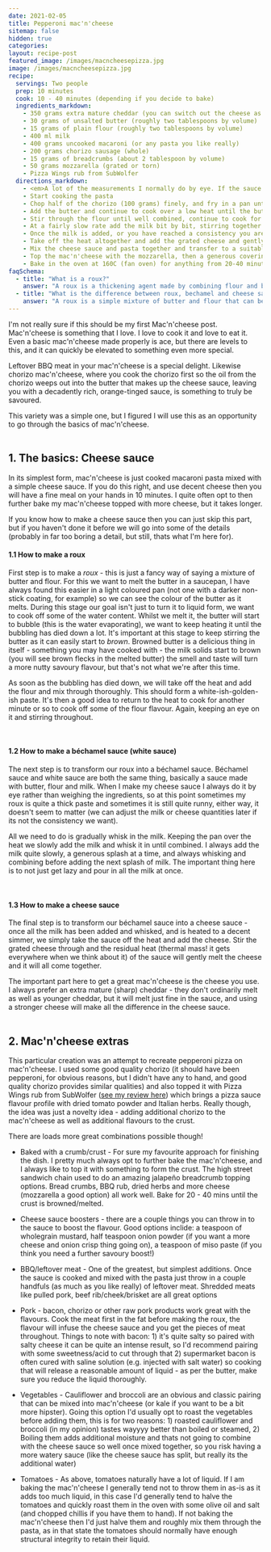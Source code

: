 ```yaml
---
date: 2021-02-05
title: Pepperoni mac'n'cheese
sitemap: false
hidden: true
categories:
layout: recipe-post
featured_image: /images/macncheesepizza.jpg
image: /images/macncheesepizza.jpg
recipe:
  servings: Two people
  prep: 10 minutes
  cook: 10 - 40 minutes (depending if you decide to bake)
  ingredients_markdown:
    - 350 grams extra mature cheddar (you can switch out the cheese as you wish)
    - 30 grams of unsalted butter (roughly two tablespoons by volume)
    - 15 grams of plain flour (roughly two tablespoons by volume)
    - 400 ml milk
    - 400 grams uncooked macaroni (or any pasta you like really)
    - 200 grams chorizo sausage (whole)
    - 15 grams of breadcrumbs (about 2 tablespoon by volume)
    - 50 grams mozzarella (grated or torn)
    - Pizza Wings rub from SubWolfer
  directions_markdown:
    - <em>A lot of the measurements I normally do by eye. If the sauce looks too thick or is already very liquid, adjust the milk being added. Likewise, add the cheese until its a good consistency, and the toppings just keep tipping them on until they look good</em>
    - Start cooking the pasta
    - Chop half of the chorizo (100 grams) finely, and fry in a pan until they start to release their oil
    - Add the butter and continue to cook over a low heat until the butter has melted and bubbling subsided
    - Stir through the flour until well combined, continue to cook for a minute or so to heat throughout
    - At a fairly slow rate add the milk bit by bit, stirring together to thoroughly combine before adding more (I usually find a whisk the most effective for this)
    - Once the milk is added, or you have reached a consistency you are happy with continue to heat and reduce a bit further
    - Take off the heat altogether and add the grated cheese and gently stir through, leave for a minute and let the cheese melt
    - Mix the cheese sauce and pasta together and transfer to a suitably sized baking dish
    - Top the mac'n'cheese with the mozzarella, then a generous covering of Pizza Wings rub finishing with the remaining 100 grams of chorizo, cut into fairly thick slices
    - Bake in the oven at 160C (fan oven) for anything from 20-40 minutes (if you need to keep it longer you can reduce the heat and let is keep cooking, it won't do it any harm.)
faqSchema:
  - title: "What is a roux?"
    answer: "A roux is a thickening agent made by combining flour and butter. It is used as the base for bechamel sauce and can also be used to thicken other gravies and sauces."
  - title: "What is the difference between roux, bechamel and cheese sauce"
    answer: "A roux is a simple mixture of butter and flour that can be used to thicken a variety of sauces, Bechamel builds on top of this simple roux and is made by adding milk to it. Cheese sauce is usually made by adding grated cheese to a bechamel (commonly called white sauce)."
---
```


I'm not really sure if this should be my first Mac'n'cheese post. Mac'n'cheese is something that I love. I love to cook it and love to eat it. Even a basic mac'n'cheese made properly is ace, but there are levels to this, and it can quickly be elevated to something even more special.

Leftover BBQ meat in your mac'n'cheese is a special delight. Likewise chorizo mac'n'cheese, where you cook the chorizo first so the oil from the chorizo weeps out into the butter that makes up the cheese sauce, leaving you with a decadently rich, orange-tinged sauce, is something to truly be savoured.

This variety was a simple one, but I figured I will use this as an opportunity to go through the basics of mac'n'cheese.
<br>
<br>

## 1. The basics: Cheese sauce
In its simplest form, mac'n'cheese is just cooked macaroni pasta mixed with a simple cheese sauce. If you do this right, and use decent cheese then you will have a fine meal on your hands in 10 minutes. I quite often opt to then further bake my mac'n'cheese topped with more cheese, but it takes longer.

If you know how to make a cheese sauce then you can just skip this part, but if you haven't done it before we will go into some of the details (probably in far too boring a detail, but still, thats what I'm here for).

#### 1.1 How to make a roux
First step is to make a _roux_ - this is just a fancy way of saying a mixture of butter and flour. For this we want to melt the butter in a saucepan, I have always found this easier in a light coloured pan (not one with a darker non-stick coating, for example) so we can see the colour of the butter as it melts. During this stage our goal isn't just to turn it to liquid form, we want to cook off some of the water content. Whilst we melt it, the butter will start to bubble (this is the water evaporating), we want to keep heating it until the bubbling has died down a lot. It's important at this stage to keep stirring the butter as it can easily start to _brown_. Browned butter is a delicious thing in itself - something you may have cooked with - the milk solids start to brown (you will see brown flecks in the melted butter) the smell and taste will turn a more nutty savoury flavour, but that's not what we're after this time.

As soon as the bubbling has died down, we will take off the heat and add the flour and mix through thoroughly. This should form a white-ish-golden-ish paste. It's then a good idea to return to the heat to cook for another minute or so to cook off some of the flour flavour. Again, keeping an eye on it and stirring throughout.

<br>

#### 1.2 How to make a béchamel sauce (white sauce)
The next step is to transform our roux into a béchamel sauce. Béchamel sauce and white sauce are both the same thing, basically a sauce made with butter, flour and milk. When I make my cheese sauce I always do it by eye rather than weighing the ingredients, so at this point sometimes my roux is quite a thick paste and sometimes it is still quite runny, either way, it doesn't seem to matter (we can adjust the milk or cheese quantities later if its not the consistency we want).

All we need to do is gradually whisk in the milk. Keeping the pan over the heat we slowly add the milk and whisk it in until combined. I always add the milk quite slowly, a generous splash at a time, and always whisking and combining before adding the next splash of milk. The important thing here is to not just get lazy and pour in all the milk at once.

<br>

#### 1.3 How to make a cheese sauce
The final step is to transform our béchamel sauce into a cheese sauce - once all the milk has been added and whisked, and is heated to a decent simmer, we simply take the sauce off the heat and add the cheese. Stir the grated cheese through and the residual heat (thermal mass! it gets everywhere when we think about it) of the sauce will gently melt the cheese and it will all come together.

The important part here to get a great mac'n'cheese is the cheese you use. I always prefer an extra mature (sharp) cheddar - they don't ordinarily melt as well as younger cheddar, but it will melt just fine in the sauce, and using a stronger cheese will make all the difference in the cheese sauce.
<br>
<br>

## 2. Mac'n'cheese extras
This particular creation was an attempt to recreate pepperoni pizza on mac'n'cheese. I used some good quality chorizo (it should have been pepperoni, for obvious reasons, but I didn't have any to hand, and good quality chorizo provides similar qualities) and also topped it with Pizza Wings rub from SubWolfer (<a href="">see my review here</a>) which brings a pizza sauce flavour profile with dried tomato powder and Italian herbs. Really though, the idea was just a novelty idea - adding additional chorizo to the mac'n'cheese as well as additional flavours to the crust.

There are loads more great combinations possible though!

- Baked with a crumb/crust - For sure my favourite approach for finishing the dish. I pretty much always opt to further bake the mac'n'cheese, and I always like to top it with something to form the crust. The high street sandwich chain used to do an amazing jalapeño breadcrumb topping options. Bread crumbs, BBQ rub, dried herbs and more cheese (mozzarella a good option) all work well. Bake for 20 - 40 mins until the crust is browned/melted.

- Cheese sauce boosters - there are a couple things you can throw in to the sauce to boost the flavour. Good options inclide: a teaspoon of wholegrain mustard, half teaspoon onion powder (if you want a more cheese and onion crisp thing going on), a teaspoon of miso paste (if you think you need a further savoury boost!)

- BBQ/leftover meat - One of the greatest, but simplest additions. Once the sauce is cooked and mixed with the pasta just throw in a couple handfuls (as much as you like really) of leftover meat. Shredded meats like pulled pork, beef rib/cheek/brisket are all great options

- Pork - bacon, chorizo or other raw pork products work great with the flavours. Cook the meat first in the fat before making the roux, the flavour will infuse the cheese sauce and you get the pieces of meat throughout. Things to note with bacon: 1) it's quite salty so paired with salty cheese it can be quite an intense result, so I'd recommend pairing with some sweetness/acid to cut through that 2) supermarket bacon is often cured with saline solution (e.g. injected with salt water) so cooking that will release a reasonable amount of liquid - as per the butter, make sure you reduce the liquid thoroughly.

- Vegetables - Cauliflower and broccoli are an obvious and classic pairing that can be mixed into mac'n'cheese (or kale if you want to be a bit more hipster). Going this option I'd usually opt to roast the vegetables before adding them, this is for two reasons: 1) roasted cauliflower and broccoli (in my opinion) tastes wayyyy better than boiled or steamed, 2) Boiling them adds additional moisture and thats not going to combine with the cheese sauce so well once mixed together, so you risk having a more watery sauce (like the cheese sauce has split, but really its the additional water)

- Tomatoes - As above, tomatoes naturally have a lot of liquid. If I am baking the mac'n'cheese I generally tend not to throw them in as-is as it adds too much liquid, in this case I'd generally tend to halve the tomatoes and quickly roast them in the oven with some olive oil and salt (and chopped chillis if you have them to hand). If not baking the mac'n'cheese then I'd just halve them and roughly mix them through the pasta, as in that state the tomatoes should normally have enough structural integrity to retain their liquid.

<br>
<br>

